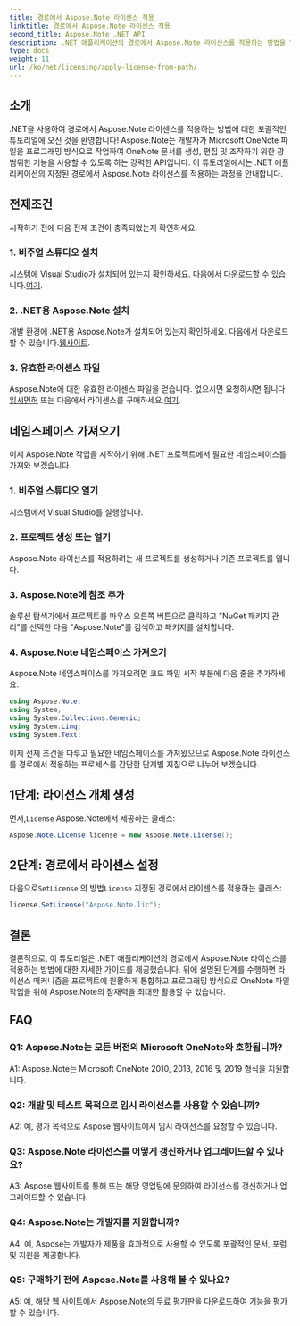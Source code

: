 ```yaml
---
title: 경로에서 Aspose.Note 라이센스 적용
linktitle: 경로에서 Aspose.Note 라이센스 적용
second_title: Aspose.Note .NET API
description: .NET 애플리케이션의 경로에서 Aspose.Note 라이선스를 적용하는 방법을 알아보세요. Aspose.Note를 사용하여 OneNote 파일 조작의 잠재력을 최대한 활용하세요.
type: docs
weight: 11
url: /ko/net/licensing/apply-license-from-path/
---
```

## 소개

.NET을 사용하여 경로에서 Aspose.Note 라이센스를 적용하는 방법에 대한 포괄적인 튜토리얼에 오신 것을 환영합니다! Aspose.Note는 개발자가 Microsoft OneNote 파일을 프로그래밍 방식으로 작업하여 OneNote 문서를 생성, 편집 및 조작하기 위한 광범위한 기능을 사용할 수 있도록 하는 강력한 API입니다. 이 튜토리얼에서는 .NET 애플리케이션의 지정된 경로에서 Aspose.Note 라이선스를 적용하는 과정을 안내합니다.

## 전제조건

시작하기 전에 다음 전제 조건이 충족되었는지 확인하세요.

### 1. 비주얼 스튜디오 설치

 시스템에 Visual Studio가 설치되어 있는지 확인하세요. 다음에서 다운로드할 수 있습니다.[여기](https://visualstudio.microsoft.com/downloads/).

### 2. .NET용 Aspose.Note 설치

 개발 환경에 .NET용 Aspose.Note가 설치되어 있는지 확인하세요. 다음에서 다운로드할 수 있습니다.[웹사이트](https://releases.aspose.com/note/net/).

### 3. 유효한 라이센스 파일

 Aspose.Note에 대한 유효한 라이센스 파일을 얻습니다. 없으시면 요청하시면 됩니다[임시면허](https://purchase.aspose.com/temporary-license/) 또는 다음에서 라이센스를 구매하세요.[여기](https://purchase.aspose.com/buy).

## 네임스페이스 가져오기

이제 Aspose.Note 작업을 시작하기 위해 .NET 프로젝트에서 필요한 네임스페이스를 가져와 보겠습니다.

### 1. 비주얼 스튜디오 열기

시스템에서 Visual Studio를 실행합니다.

### 2. 프로젝트 생성 또는 열기

Aspose.Note 라이선스를 적용하려는 새 프로젝트를 생성하거나 기존 프로젝트를 엽니다.

### 3. Aspose.Note에 참조 추가

솔루션 탐색기에서 프로젝트를 마우스 오른쪽 버튼으로 클릭하고 "NuGet 패키지 관리"를 선택한 다음 "Aspose.Note"를 검색하고 패키지를 설치합니다.

### 4. Aspose.Note 네임스페이스 가져오기

Aspose.Note 네임스페이스를 가져오려면 코드 파일 시작 부분에 다음 줄을 추가하세요.

```csharp
using Aspose.Note;
using System;
using System.Collections.Generic;
using System.Linq;
using System.Text;
```

이제 전제 조건을 다루고 필요한 네임스페이스를 가져왔으므로 Aspose.Note 라이선스를 경로에서 적용하는 프로세스를 간단한 단계별 지침으로 나누어 보겠습니다.

## 1단계: 라이선스 개체 생성

 먼저,`License` Aspose.Note에서 제공하는 클래스:

```csharp
Aspose.Note.License license = new Aspose.Note.License();
```

## 2단계: 경로에서 라이센스 설정

다음으로`SetLicense` 의 방법`License` 지정된 경로에서 라이센스를 적용하는 클래스:

```csharp
license.SetLicense("Aspose.Note.lic");
```

## 결론

결론적으로, 이 튜토리얼은 .NET 애플리케이션의 경로에서 Aspose.Note 라이선스를 적용하는 방법에 대한 자세한 가이드를 제공했습니다. 위에 설명된 단계를 수행하면 라이선스 메커니즘을 프로젝트에 원활하게 통합하고 프로그래밍 방식으로 OneNote 파일 작업을 위해 Aspose.Note의 잠재력을 최대한 활용할 수 있습니다.

## FAQ

### Q1: Aspose.Note는 모든 버전의 Microsoft OneNote와 호환됩니까?

A1: Aspose.Note는 Microsoft OneNote 2010, 2013, 2016 및 2019 형식을 지원합니다.

### Q2: 개발 및 테스트 목적으로 임시 라이선스를 사용할 수 있습니까?

A2: 예, 평가 목적으로 Aspose 웹사이트에서 임시 라이선스를 요청할 수 있습니다.

### Q3: Aspose.Note 라이선스를 어떻게 갱신하거나 업그레이드할 수 있나요?

A3: Aspose 웹사이트를 통해 또는 해당 영업팀에 문의하여 라이선스를 갱신하거나 업그레이드할 수 있습니다.

### Q4: Aspose.Note는 개발자를 지원합니까?

A4: 예, Aspose는 개발자가 제품을 효과적으로 사용할 수 있도록 포괄적인 문서, 포럼 및 지원을 제공합니다.

### Q5: 구매하기 전에 Aspose.Note를 사용해 볼 수 있나요?

A5: 예, 해당 웹 사이트에서 Aspose.Note의 무료 평가판을 다운로드하여 기능을 평가할 수 있습니다.